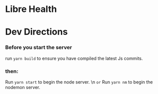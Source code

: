 # Libre Health

# Dev Directions

### Before you start the server
run `yarn build` to ensure you have compiled the latest Js commits.

### then:
Run `yarn start` to begin the node server.
\n `or`
Run `yarn nm` to begin the nodemon server.
